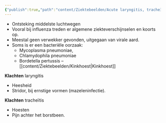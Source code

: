```yaml
---
{"publish":true,"path":"content/Ziektebeelden/Acute laryngitis, tracheïtis.md","permalink":"/content/ziektebeelden/acute-laryngitis-tracheitis/","title":"Acute laryngitis, tracheïtis","tags":["Ziektebeeld","Infectieziekten/Bovensteluchtweginfecties"]}
---
```




- Ontsteking middelste luchtwegen
- Vooral bij influenza treden er algemene ziekteverschijnselen en koorts op.
- Meestal geen verwekker gevonden, uitgegaan van virale aard. 
- Soms is er een bacteriële oorzaak:
	- Mycoplasma pneumoniae, 
	- Chlamydophila pneumoniae
	- Bordetella pertussis – [[content/Ziektebeelden/Kinkhoest\|Kinkhoest]]

**Klachten** laryngitis
- Heesheid
- Stridor, bij ernstige vormen (mazeleninfectie).

**Klachten** tracheïtis
- Hoesten
- Pijn achter het borstbeen. 

